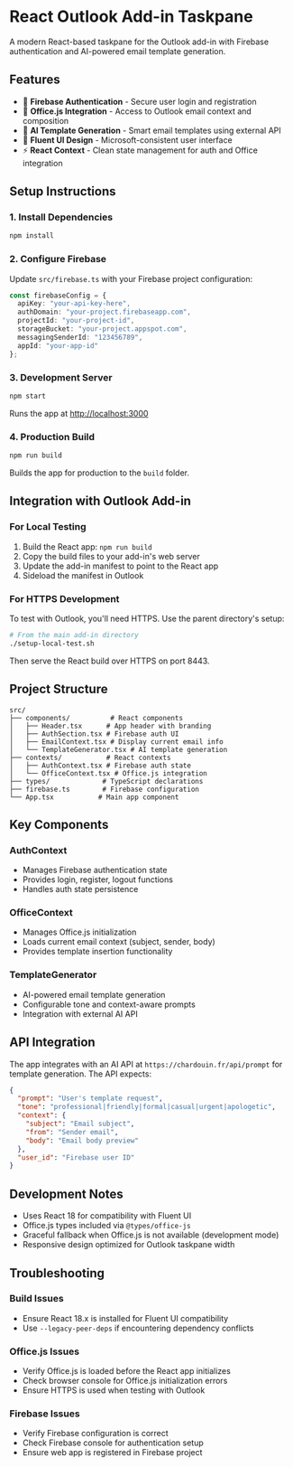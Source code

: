 # React Outlook Add-in Taskpane

A modern React-based taskpane for the Outlook add-in with Firebase authentication and AI-powered email template generation.

## Features

- 🔐 **Firebase Authentication** - Secure user login and registration
- 📧 **Office.js Integration** - Access to Outlook email context and composition
- 🤖 **AI Template Generation** - Smart email templates using external API
- 🎨 **Fluent UI Design** - Microsoft-consistent user interface
- ⚡ **React Context** - Clean state management for auth and Office integration

## Setup Instructions

### 1. Install Dependencies

```bash
npm install
```

### 2. Configure Firebase

Update `src/firebase.ts` with your Firebase project configuration:

```typescript
const firebaseConfig = {
  apiKey: "your-api-key-here",
  authDomain: "your-project.firebaseapp.com",
  projectId: "your-project-id",
  storageBucket: "your-project.appspot.com",
  messagingSenderId: "123456789",
  appId: "your-app-id"
};
```

### 3. Development Server

```bash
npm start
```

Runs the app at [http://localhost:3000](http://localhost:3000)

### 4. Production Build

```bash
npm run build
```

Builds the app for production to the `build` folder.

## Integration with Outlook Add-in

### For Local Testing

1. Build the React app: `npm run build`
2. Copy the build files to your add-in's web server
3. Update the add-in manifest to point to the React app
4. Sideload the manifest in Outlook

### For HTTPS Development

To test with Outlook, you'll need HTTPS. Use the parent directory's setup:

```bash
# From the main add-in directory
./setup-local-test.sh
```

Then serve the React build over HTTPS on port 8443.

## Project Structure

```
src/
├── components/          # React components
│   ├── Header.tsx      # App header with branding
│   ├── AuthSection.tsx # Firebase auth UI
│   ├── EmailContext.tsx # Display current email info
│   └── TemplateGenerator.tsx # AI template generation
├── contexts/           # React contexts
│   ├── AuthContext.tsx # Firebase auth state
│   └── OfficeContext.tsx # Office.js integration
├── types/             # TypeScript declarations
├── firebase.ts        # Firebase configuration
└── App.tsx           # Main app component
```

## Key Components

### AuthContext
- Manages Firebase authentication state
- Provides login, register, logout functions
- Handles auth state persistence

### OfficeContext
- Manages Office.js initialization
- Loads current email context (subject, sender, body)
- Provides template insertion functionality

### TemplateGenerator
- AI-powered email template generation
- Configurable tone and context-aware prompts
- Integration with external AI API

## API Integration

The app integrates with an AI API at `https://chardouin.fr/api/prompt` for template generation. The API expects:

```json
{
  "prompt": "User's template request",
  "tone": "professional|friendly|formal|casual|urgent|apologetic",
  "context": {
    "subject": "Email subject",
    "from": "Sender email",
    "body": "Email body preview"
  },
  "user_id": "Firebase user ID"
}
```

## Development Notes

- Uses React 18 for compatibility with Fluent UI
- Office.js types included via `@types/office-js`
- Graceful fallback when Office.js is not available (development mode)
- Responsive design optimized for Outlook taskpane width

## Troubleshooting

### Build Issues
- Ensure React 18.x is installed for Fluent UI compatibility
- Use `--legacy-peer-deps` if encountering dependency conflicts

### Office.js Issues
- Verify Office.js is loaded before the React app initializes
- Check browser console for Office.js initialization errors
- Ensure HTTPS is used when testing with Outlook

### Firebase Issues
- Verify Firebase configuration is correct
- Check Firebase console for authentication setup
- Ensure web app is registered in Firebase project
